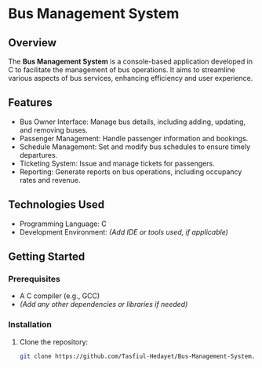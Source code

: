 # Bus Management System

## Overview

The **Bus Management System** is a console-based application developed in C to facilitate the management of bus operations. It aims to streamline various aspects of bus services, enhancing efficiency and user experience.

## Features

- Bus Owner Interface: Manage bus details, including adding, updating, and removing buses.
- Passenger Management: Handle passenger information and bookings.
- Schedule Management: Set and modify bus schedules to ensure timely departures.
- Ticketing System: Issue and manage tickets for passengers.
- Reporting: Generate reports on bus operations, including occupancy rates and revenue.

## Technologies Used

- Programming Language: C
- Development Environment: *(Add IDE or tools used, if applicable)*

## Getting Started

### Prerequisites

- A C compiler (e.g., GCC)
- *(Add any other dependencies or libraries if needed)*

### Installation

1. Clone the repository:

   ```bash
   git clone https://github.com/Tasfiul-Hedayet/Bus-Management-System.git
